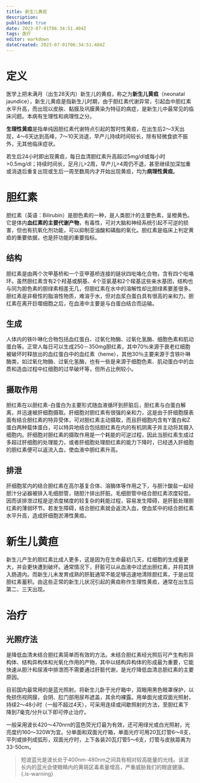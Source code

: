 ```yaml
---
title: 新生儿黄疸
description: 
published: true
date: 2023-07-01T06:34:51.404Z
tags: 医疗
editor: markdown
dateCreated: 2023-07-01T06:34:51.404Z
---
```


# 定义
医学上把未满月（出生28天内）新生儿的黄疸，称之为**新生儿黄疸**（neonatal jaundice），新生儿黄疸是指新生儿时期，由于胆红素代谢异常，引起血中胆红素水平升高，而出现以皮肤、黏膜及巩膜黄染为特征的病症，是新生儿中最常见的临床问题。本病有生理性和病理性之分。

**生理性黄疸**是指单纯因胆红素代谢特点引起的暂时性黄疸，在出生后2～3天出现，4～6天达到高峰，7～10天消退，早产儿持续时间较长，除有轻微食欲不振外，无其他临床症状。

若生后24小时即出现黄疸，每日血清胆红素升高超过5mg/dl或每小时>0.5mg/dl；持续时间长，足月儿>2周，早产儿>4周仍不退，甚至继续加深加重或消退后重复出现或生后一周至数周内才开始出现黄疸，均为**病理性黄疸**。

# 胆红素
胆红素（英语：Bilirubin）是胆色素的一种，是人类胆汁的主要色素，呈橙黄色。它是体内**血红素的主要代谢产物**，有毒性，可对大脑和神经系统引起不可逆的损害，但也有抗氧化剂功能，可以抑制亚油酸和磷脂的氧化。胆红素是临床上判定黄疸的重要依据，也是肝功能的重要指标。

## 结构

胆红素是由两个次甲基桥和一个亚甲基桥连接的链状四吡咯化合物，含有四个吡咯环。虽然胆红素含有2个羟基或酮基、4个亚氨基和2个羧基这些亲水基团，结构也与同为胆色素的胆绿素相差无几，但胆红素在水中的溶解性却比胆绿素要差很多。胆红素是非极性的脂溶性物质，难溶于水，但对血浆白蛋白具有很高的亲和力。胆红素在离开巨噬细胞之后，在血液中主要是与白蛋白结合而运输。

## 生成

人体内的铁卟啉化合物包括血红蛋白、过氧化物酶、过氧化氢酶、细胞色素和肌动蛋白等。正常人每日可以生成250－350mg胆红素，其中70％来源于衰老红细胞被破坏时释放出的血红蛋白中的血红素（heme），其他30％主要来源于含铁卟啉酶类，如过氧化物酶、过氧化氢酶，也有一些是来源于细胞色素、肌动蛋白中的血质和造血过程中红细胞的过早破坏等，但所占比例较小。

## 摄取作用
胆红素在以胆红素-白蛋白为主要形式随血液循环到肝脏后，胆红素与白蛋白解离，并迅速被肝细胞摄取。肝细胞对胆红素有很强的亲和力，这是由于肝细胞膜表面有结合胆红素的特异受体，可对胆红素主动摄取，而且肝细胞内含有Y蛋白和Z蛋白两种载体蛋白，可以特异地结合包括胆红素在内的有机阴离子并主动将其摄入细胞内。肝细胞对胆红素的摄取作用是一个耗能的可逆过程，因此当胆红素生成过多超过肝细胞的处理能力，或者肝细胞处理胆红素的能力下降时，已经透入肝细胞的胆红素便可以返流入血，使血液中胆红素升高。

## 排泄
肝细胞浆内的结合胆红素在高尔基复合体、溶酶体等作用之下，与胆汁酸盐一起经胆汁分泌器被排入毛细胆管，随胆汁排出肝脏。毛细胆管中结合胆红素浓度较低，因而该排泄过程是逆浓度梯度的较复杂的耗能过程，容易发生障碍，是肝脏处理胆红素的薄弱环节。若发生障碍，结合胆红素就会返流入血，使血浆中的结合胆红素水平升高，造成肝细胞淤滞性黄疸。

# 新生儿黄疸
新生儿产生的胆红素比成人更多，这是因为在生命最初几天，红细胞的生成量更大，并会更快遭到破坏。通常情况下，肝脏可以从血液中过滤出胆红素，并将其排入肠道内。而新生儿未发育成熟的肝脏通常不能足够迅速地清除胆红素，于是出现胆红素蓄积。由这些正常的新生儿状况引起的黄疸称作生理性黄疸，通常在出生后第二、三天出现。

# 治疗
## 光照疗法
是降低血清未结合胆红素简单而有效的方法。未结合胆红素经光照后可产生构形异构体、结构异构体和光氧化作用的产物，其中以结构异构体的形成最为重要，它能快速从胆汁和尿液中排泄而不需要通过肝脏代谢，是光疗降低血清总胆红素的主要原因。

目前国内最常用的是蓝光照射。将新生儿卧于光疗箱中，双眼用黑色眼罩保护，以免损伤视网膜，会阴、肛门部用尿布遮盖，其余均裸露。用单面光或双面光照射，持续2～48小时（一般不超过4天），可采用连续或间歇照射的方法，至胆红素下降到7毫克/分升以下即可停止治疗。

一般采用波长420～470nrn的蓝色荧光灯最为有效，还可用绿光或白光照射，光亮度约160～320W为宜。分单面和双面光疗箱，单面光疗可用20瓦灯管6～8支，平列或排列成弧形，双面光疗时，上下各装20瓦灯管5～6支，灯管与皮肤距离为33-50cm。

> 短波蓝光是波长处于400nm-480nm之间具有相对较高能量的光线。该波长内的蓝光会使眼睛内的黄斑区毒素量增高，严重威胁我们的眼底健康。
{.is-warning}
